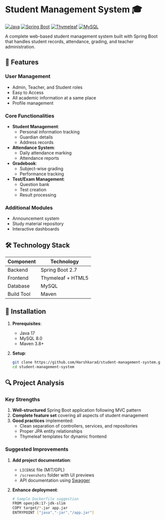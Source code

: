 # Student Management System 🎓

[![Java](https://img.shields.io/badge/Java-17-blue)](https://java.com)
[![Spring Boot](https://img.shields.io/badge/Spring_Boot-2.7-green)](https://spring.io/projects/spring-boot)
[![Thymeleaf](https://img.shields.io/badge/Thymeleaf-3.0-orange)](https://www.thymeleaf.org)
[![MySQL](https://img.shields.io/badge/MySQL-8.0-blue)](https://www.mysql.com)

A complete web-based student management system built with Spring Boot that handles student records, attendance, grading, and teacher administration.

## 🌟 Features

### User Management
- Admin, Teacher, and Student roles
- Easy to Access
- All academic information at a same place
- Profile management

### Core Functionalities
- **Student Management**:
  - Personal information tracking
  - Guardian details
  - Address records
- **Attendance System**:
  - Daily attendance marking
  - Attendance reports
- **Gradebook**:
  - Subject-wise grading
  - Performance tracking
- **Test/Exam Management**:
  - Question bank
  - Test creation
  - Result processing

### Additional Modules
- Announcement system
- Study material repository
- Interactive dashboards

## 🛠️ Technology Stack

| Component      | Technology       |
|----------------|-------------------|
| Backend        | Spring Boot 2.7   |
| Frontend       | Thymeleaf + HTML5 |
| Database       | MySQL             |
| Build Tool     | Maven             |


## 🚀 Installation

1. **Prerequisites**:
   - Java 17
   - MySQL 8.0
   - Maven 3.8+

2. **Setup**:
   ```bash
   git clone https://github.com/Harshkarad/student-management-system.git
   cd student-management-system
## 🔍 Project Analysis

### Key Strengths
1. **Well-structured** Spring Boot application following MVC pattern  
2. **Complete feature set** covering all aspects of student management  
3. **Good practices** implemented:  
   - Clean separation of controllers, services, and repositories  
   - Proper JPA entity relationships  
   - Thymeleaf templates for dynamic frontend  

### Suggested Improvements
1. **Add project documentation**:
   - `LICENSE` file (MIT/GPL)  
   - `/screenshots` folder with UI previews  
   - API documentation using [Swagger](https://springdoc.org)  

2. **Enhance deployment**:
   ```bash
   # Sample Dockerfile suggestion
   FROM openjdk:17-jdk-slim
   COPY target/*.jar app.jar
   ENTRYPOINT ["java","-jar","/app.jar"]
